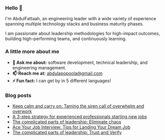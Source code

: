 ### Hello 👋

I'm AbdulFattaah, an engineering leader with a wide variety of experience spanning multiple technology stacks and business maturity phases. 

I am passionate about leadership methodologies for high-impact outcomes, building high-performing teams, and continuously learning.

### A little more about me
- **💬 Ask me about:** software development, technical leadership, and engineering management.
- **📫 Reach me at:** abdulapopoola@gmail.com
- **⚡ Fun fact:** I can get by in 5 different languages!

### Blog posts
<!-- BLOG-POST-LIST:START -->
- [Keep calm and carry on: Taming the siren call of overwhelm and overwork](https://abdulapopoola.com/2023/08/28/keep-calm-and-carry-on-taming-the-siren-call-of-overwhelm-and-overwork/)
- [A 3-step strategy for experienced professionals starting new jobs](https://abdulapopoola.com/2023/07/26/a-3-step-strategy-for-experienced-professionals-starting-new-jobs/)
- [The complicated parts of leadership: Eliminate chaos](https://abdulapopoola.com/2023/06/20/the-complicated-parts-of-leadership-eliminate-chaos/)
- [Ace Your Job Interview: Tips for Landing Your Dream Job](https://abdulapopoola.com/2023/06/05/ace-your-job-interview-tips-for-landing-your-dream-job/)
- [The complicated parts of leadership: Trust and Verify](https://abdulapopoola.com/2023/05/22/the-complicated-parts-of-leadership-trust-and-verify/)
<!-- BLOG-POST-LIST:END -->
